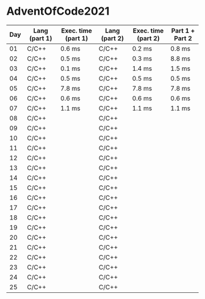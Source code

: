 # AdventOfCode2021
| Day | Lang (**part 1**) | Exec. time (**part 1**)   | Lang (**part 2**) | Exec. time (**part 2**) |  Part 1 + Part 2    |
|-----|-------------------|---------------------------|-------------------|-------------------------|---------------------|
| 01  | C/C++             | 0\.6 ms                   | C/C++             | 0\.2 ms                 | 0\.8 ms             |
| 02  | C/C++             | 0\.5 ms                   | C/C++             | 0\.3 ms                 | 8\.8 ms             |
| 03  | C/C++             | 0\.1 ms                   | C/C++             | 1\.4 ms                 | 1\.5 ms             |
| 04  | C/C++             | 0\.5 ms                   | C/C++             | 0\.5 ms                 | 0\.5 ms             |
| 05  | C/C++             | 7\.8 ms                   | C/C++             | 7\.8 ms                 | 7\.8 ms             |
| 06  | C/C++             | 0\.6 ms                   | C/C++             | 0\.6 ms                 | 0\.6 ms             |
| 07  | C/C++             | 1\.1 ms                   | C/C++             | 1\.1 ms                 | 1\.1 ms             |
| 08  | C/C++             |                           | C/C++             |                         |                     |
| 09  | C/C++             |                           | C/C++             |                         |                     |
| 10  | C/C++             |                           | C/C++             |                         |                     |
| 11  | C/C++             |                           | C/C++             |                         |                     |
| 12  | C/C++             |                           | C/C++             |                         |                     |
| 13  | C/C++             |                           | C/C++             |                         |                     |
| 14  | C/C++             |                           | C/C++             |                         |                     |
| 15  | C/C++             |                           | C/C++             |                         |                     |
| 16  | C/C++             |                           | C/C++             |                         |                     |
| 17  | C/C++             |                           | C/C++             |                         |                     |
| 18  | C/C++             |                           | C/C++             |                         |                     |
| 19  | C/C++             |                           | C/C++             |                         |                     |
| 20  | C/C++             |                           | C/C++             |                         |                     |
| 21  | C/C++             |                           | C/C++             |                         |                     |
| 22  | C/C++             |                           | C/C++             |                         |                     |
| 23  | C/C++             |                           | C/C++             |                         |                     |
| 24  | C/C++             |                           | C/C++             |                         |                     |
| 25  | C/C++             |                           | C/C++             |                         |                     |